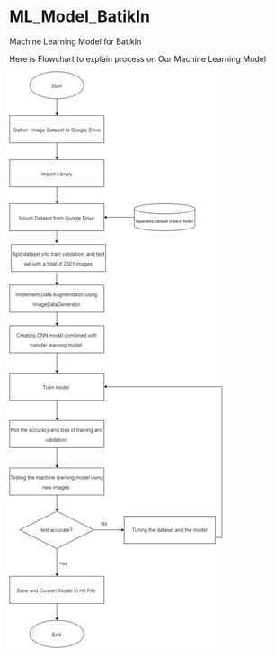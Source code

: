 # ML_Model_BatikIn
Machine Learning Model for BatikIn

Here is Flowchart to explain process on Our Machine Learning Model

![Model Flowchart](https://github.com/Batik-In/ML_Model_BatikIn/blob/main/model_documentation.jpeg)
